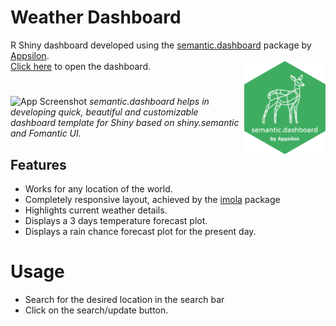 # Weather Dashboard
R Shiny dashboard developed using the <a href="https://appsilon.github.io/semantic.dashboard/">semantic.dashboard</a> package by <a href = "https://github.com/Appsilon/">Appsilon</a>.<br>
<a href="https://sankhadeepdutta.shinyapps.io/Weather_Dashboard_Fomantic/">Click here</a> to open the dashboard.
<img src="https://github.com/pedrocoutinhosilva/imola/blob/main/man/figures/logo.svg" align="right" alt="" width="130" style="max-width: 100%;">
<img src="https://github.com/Appsilon/semantic.dashboard/blob/develop/man/figures/hexsticker.png" align="right" alt="" width="130" style="max-width: 100%;">
#
![App Screenshot](https://github.com/sankhadeepdutta/Weather_Dashboard_Fomantic/blob/master/screenshot/weather_ss.png?raw=true)
<i>semantic.dashboard helps in developing quick, beautiful and customizable dashboard template for Shiny based on shiny.semantic and Fomantic UI.</i>

## Features
- Works for any location of the world.
- Completely responsive layout, achieved by the <a href="https://www.anatomyofcode.com/imola/">imola</a> package
- Highlights current weather details.
- Displays a 3 days temperature forecast plot.
- Displays a rain chance forecast plot for the present day. 

# Usage
- Search for the desired location in the search bar
- Click on the search/update button.
